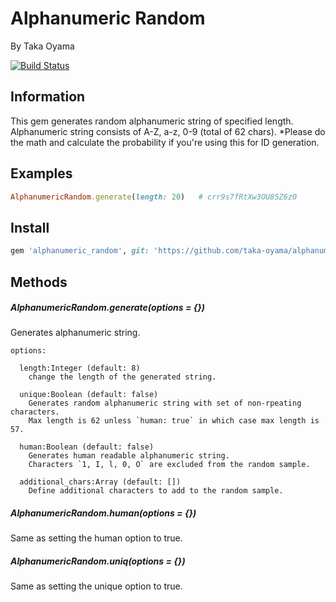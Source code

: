 Alphanumeric Random
===================

By Taka Oyama

[![Build Status](https://travis-ci.org/taka-oyama/alphanumeric_random.svg?branch=master)](https://travis-ci.org/taka-oyama/alphanumeric_random)

## Information

This gem generates random alphanumeric string of specified length.
Alphanumeric string consists of A-Z, a-z, 0-9 (total of 62 chars).
*Please do the math and calculate the probability if you're using this for ID generation.

## Examples

```ruby
AlphanumericRandom.generate(length: 20)   # crr9s7fRtXw3OU85Z6z0
```

## Install
```ruby
gem 'alphanumeric_random', git: 'https://github.com/taka-oyama/alphanumeric_random.git'
```

## Methods

##### AlphanumericRandom.generate(options = {})
Generates alphanumeric string.

```
options:

  length:Integer (default: 8)
    change the length of the generated string.

  unique:Boolean (default: false)
    Generates random alphanumeric string with set of non-rpeating characters.
    Max length is 62 unless `human: true` in which case max length is 57.

  human:Boolean (default: false)
    Generates human readable alphanumeric string.
    Characters `1, I, l, 0, O` are excluded from the random sample.

  additional_chars:Array (default: [])
    Define additional characters to add to the random sample.

```

##### AlphanumericRandom.human(options = {})

Same as setting the human option to true.

##### AlphanumericRandom.uniq(options = {})

Same as setting the unique option to true.
